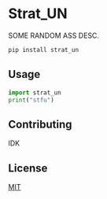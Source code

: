 # Strat_UN
SOME RANDOM ASS DESC.

```bash
pip install strat_un
```

## Usage

```python
import strat_un
print("stfu")
```

## Contributing
IDK

## License
[MIT](https://choosealicense.com/licenses/mit/)
